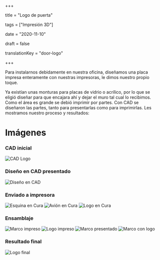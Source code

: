 +++

title = "Logo de puerta"

tags = ["Impresión 3D"]

date = "2020-11-10"

draft = false

translationKey = "door-logo"

+++

Para instalarnos debidamente en nuestra oficina, diseñamos una placa impresa enteramente con nuestras impresoras, le dimos nuestro propio toque.

Ya existían unas monturas para placas de vidrio o acrílico, por lo que se eligió diseñar para que encajara ahí y dejar el muro tal cual lo recibimos. Como el área es grande se debió imprimir por partes. Con CAD se diseñaron las partes, tanto para presentarlas como para imprimirlas. Les mostramos nuestro proceso y resultados:

# Imágenes
### CAD inicial
![CAD Logo](/media/Logo_CAD.png)
### Diseño en CAD presentado
![Diseño en CAD](/media/Logo_Assy.png)
### Enviado a impresora
![Esquina en Cura](/media/Logo_Cura.png)
![Avión en Cura](/media/Logo_Cura2.png)
![Logo en Cura](/media/Logo_Cura3.png)
### Ensamblaje
![Marco impreso](/media/Logo_Setup.jpg)
![Logo impreso](/media/Logo_Setup2.jpg)
![Marco presentado](/media/Logo_Setup3.jpg)
![Marco con logo](/media/Logo_Setup4.jpg)
### Resultado final
![Logo final](/media/Logo_Final.jpg)

